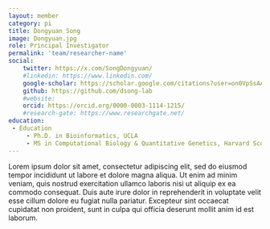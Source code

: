 ```yaml
---
layout: member
category: pi
title: Dongyuan Song
image: Dongyuan.jpg
role: Principal Investigator
permalink: 'team/researcher-name'
social:
    twitter: https://x.com/SongDongyuan/
    #linkedin: https://www.linkedin.com/
    google-scholar: https://scholar.google.com/citations?user=on0VpSsAAAAJ&hl=en/
    github: https://github.com/dsong-lab
    #website:
    orcid: https://orcid.org/0000-0003-1114-1215/
    #research-gate: https://www.researchgate.net/
education:
 - Education
     - Ph.D. in Bioinformatics, UCLA
     - MS in Computational Biology & Quantitative Genetics, Harvard Scool of Public Health
---
```


Lorem ipsum dolor sit amet, consectetur adipiscing elit, sed do eiusmod tempor incididunt ut labore et dolore magna aliqua. Ut enim ad minim veniam, quis nostrud exercitation ullamco laboris nisi ut aliquip ex ea commodo consequat. Duis aute irure dolor in reprehenderit in voluptate velit esse cillum dolore eu fugiat nulla pariatur. Excepteur sint occaecat cupidatat non proident, sunt in culpa qui officia deserunt mollit anim id est laborum.
